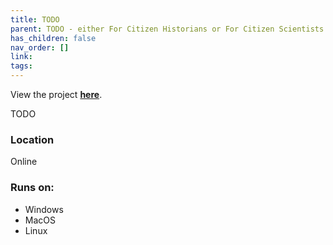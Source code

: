 ```yaml
---
title: TODO
parent: TODO - either For Citizen Historians or For Citizen Scientists
has_children: false
nav_order: []
link:
tags:
---
```


View the project [**here**]().

TODO

### Location
Online

### Runs on:
- Windows
- MacOS
- Linux
